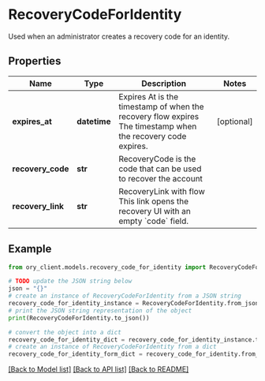 # RecoveryCodeForIdentity

Used when an administrator creates a recovery code for an identity.

## Properties

Name | Type | Description | Notes
------------ | ------------- | ------------- | -------------
**expires_at** | **datetime** | Expires At is the timestamp of when the recovery flow expires  The timestamp when the recovery code expires. | [optional] 
**recovery_code** | **str** | RecoveryCode is the code that can be used to recover the account | 
**recovery_link** | **str** | RecoveryLink with flow  This link opens the recovery UI with an empty &#x60;code&#x60; field. | 

## Example

```python
from ory_client.models.recovery_code_for_identity import RecoveryCodeForIdentity

# TODO update the JSON string below
json = "{}"
# create an instance of RecoveryCodeForIdentity from a JSON string
recovery_code_for_identity_instance = RecoveryCodeForIdentity.from_json(json)
# print the JSON string representation of the object
print(RecoveryCodeForIdentity.to_json())

# convert the object into a dict
recovery_code_for_identity_dict = recovery_code_for_identity_instance.to_dict()
# create an instance of RecoveryCodeForIdentity from a dict
recovery_code_for_identity_form_dict = recovery_code_for_identity.from_dict(recovery_code_for_identity_dict)
```
[[Back to Model list]](../README.md#documentation-for-models) [[Back to API list]](../README.md#documentation-for-api-endpoints) [[Back to README]](../README.md)


